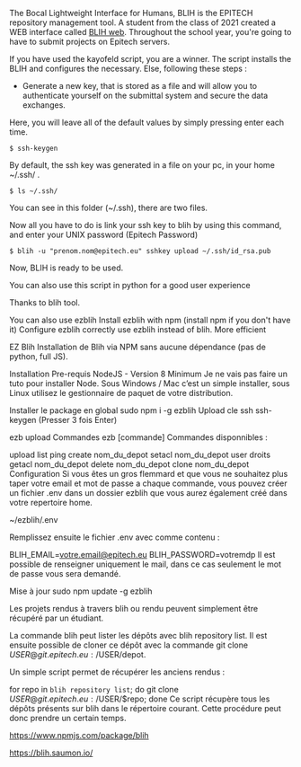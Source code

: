 The Bocal Lightweight Interface for Humans, BLIH is the EPITECH repository management tool.
A student from the class of 2021 created a WEB interface called [BLIH web](https://github.com/maximelouet/blih-web).
Throughout the school year, you're going to have to submit projects on Epitech servers.

If you have used the kayofeld script, you are a winner. The script installs the BLIH and configures the necessary.
Else, following these steps :

- Generate a new key, that is stored as a file and will allow you to authenticate yourself on the submittal system and secure the data exchanges.

Here, you will leave all of the default values by simply pressing enter each time.
```
$ ssh-keygen
```

By default, the ssh key was generated in a file on your pc, in your home ~/.ssh/ .
```
$ ls ~/.ssh/
```

You can see in this folder (~/.ssh), there are two files.

Now all you have to do is link your ssh key to blih by using this command, and enter your UNIX password (Epitech Password)

```
$ blih -u "prenom.nom@epitech.eu" sshkey upload ~/.ssh/id_rsa.pub
```

Now, BLIH is ready to be used.

You can also use this script in python for a good user experience

Thanks to blih tool.

You can also use ezblih
Install ezblih with npm (install npm if you don't have it)
Configure ezblih correctly
use ezblih instead of blih. More efficient

EZ Blih
Installation de Blih via NPM sans aucune dépendance (pas de python, full JS).

Installation
Pre-requis
NodeJS - Version 8 Minimum
Je ne vais pas faire un tuto pour installer Node. Sous Windows / Mac c’est un simple installer, sous Linux utilisez le gestionnaire de paquet de votre distribution.

Installer le package en global
sudo npm i -g ezblih
Upload cle ssh
ssh-keygen
(Presser 3 fois Enter)

ezb upload
Commandes
ezb [commande]
Commandes disponnibles :

upload
list
ping
create nom_du_depot
setacl nom_du_depot user droits
getacl nom_du_depot
delete nom_du_depot
clone nom_du_depot
Configuration
Si vous êtes un gros flemmard et que vous ne souhaitez plus taper votre email et mot de passe a chaque commande, vous pouvez créer un fichier .env dans un dossier ezblih que vous aurez également créé dans votre repertoire home.

~/ezblih/.env

Remplissez ensuite le fichier .env avec comme contenu :

BLIH_EMAIL=votre.email@epitech.eu
BLIH_PASSWORD=votremdp
Il est possible de renseigner uniquement le mail, dans ce cas seulement le mot de passe vous sera demandé.

Mise à jour
sudo npm update -g ezblih

Les projets rendus à travers blih ou rendu peuvent simplement être récupéré par un étudiant.

La commande blih peut lister les dépôts avec blih repository list. Il est ensuite possible de cloner ce dépôt avec la commande git clone $USER@git.epitech.eu:/$USER/depot.

Un simple script permet de récupérer les anciens rendus :

for repo in `blih repository list`; do
    git clone $USER@git.epitech.eu:/$USER/$repo;
done
Ce script récupère tous les dépôts présents sur blih dans le répertoire courant. Cette procédure peut donc prendre un certain temps.

https://www.npmjs.com/package/blih

https://blih.saumon.io/